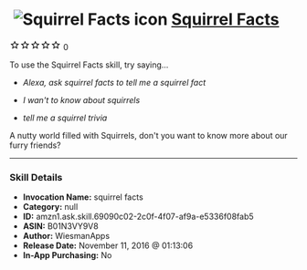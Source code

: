 # &nbsp;<img src="skill_icon" alt="Squirrel Facts icon" width="36"> [Squirrel Facts](http://alexa.amazon.com/#skills/amzn1.ask.skill.69090c02-2c0f-4f07-af9a-e5336f08fab5)
![0 stars](../../images/ic_star_border_black_18dp_1x.png)![0 stars](../../images/ic_star_border_black_18dp_1x.png)![0 stars](../../images/ic_star_border_black_18dp_1x.png)![0 stars](../../images/ic_star_border_black_18dp_1x.png)![0 stars](../../images/ic_star_border_black_18dp_1x.png) 0

To use the Squirrel Facts skill, try saying...

* *Alexa, ask squirrel facts to tell me a squirrel fact*

* *I wan't to know about squirrels*

* *tell me a squirrel trivia*

A nutty world filled with Squirrels, don't you want to know more about our furry friends?

***

### Skill Details

* **Invocation Name:** squirrel facts
* **Category:** null
* **ID:** amzn1.ask.skill.69090c02-2c0f-4f07-af9a-e5336f08fab5
* **ASIN:** B01N3VY9V8
* **Author:** WiesmanApps
* **Release Date:** November 11, 2016 @ 01:13:06
* **In-App Purchasing:** No

